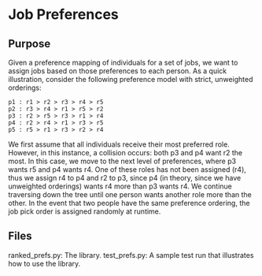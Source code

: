 Job Preferences
===============

Purpose
-------

Given a preference mapping of individuals for a set of jobs, we want to assign jobs based on those preferences to each person. As a quick illustration, consider the following preference model with strict, unweighted orderings:

    p1 : r1 > r2 > r3 > r4 > r5
	p2 : r3 > r4 > r1 > r5 > r2
	p3 : r2 > r5 > r3 > r1 > r4
	p4 : r2 > r4 > r1 > r3 > r5
	p5 : r5 > r1 > r3 > r2 > r4
	
We first assume that all individuals receive their most preferred role. However, in this instance, a collision occurs: both p3 and p4 want r2 the most. In this case, we move to the next level of preferences, where p3 wants r5 and p4 wants r4. One of these roles has not been assigned (r4), thus we assign r4 to p4 and r2 to p3, since p4 (in theory, since we have unweighted orderings) wants r4 more than p3 wants r4. We continue traversing down the tree until one person wants another role more than the other. In the event that two people have the same preference ordering, the job pick order is assigned randomly at runtime.

Files
-----

ranked_prefs.py: The library.
test_prefs.py: A sample test run that illustrates how to use the library.